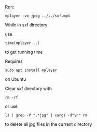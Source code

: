 Run:
```
mplayer -vo jpeg ../../sxf.mp4
```

While in sxf directory

use
```
time(mplayer...)
```
to get running time

Requires
```
sudo apt install mplayer
```
on Ubuntu

Clear sxf directory with
```
rm -rf
```
or use
```
ls | grep -P ".*jpg" | xargs -d"\n" rm
```
to delete all jpg files in the current directory
